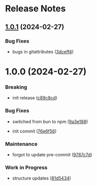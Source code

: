 # Release Notes

## [1.0.1](https://github.com/jetstreamlabs/modulr/compare/v1.0.0...v1.0.1) (2024-02-27)


### Bug Fixes

* bugs in gitattributes ([3dceff4](https://github.com/jetstreamlabs/modulr/commit/3dceff48b16339e9699ffb4552d5d6034d296582))

# 1.0.0 (2024-02-27)


### Breaking

* init release ([c89c8cd](https://github.com/jetstreamlabs/modulr/commit/c89c8cd483f2009fb0975c5f1b18e0e1a393e290))


### Bug Fixes

* switched from bun to npm ([9a3e188](https://github.com/jetstreamlabs/modulr/commit/9a3e188c0186eb1f8738cf90a5910336fa445850))


* init commit ([76e6f56](https://github.com/jetstreamlabs/modulr/commit/76e6f56f614d5e5cb2dd7c950e0eaa6286f92140))


### Maintenance

* forgot to update pre-commit ([9787c7d](https://github.com/jetstreamlabs/modulr/commit/9787c7d2fb379166124bb2696b6f67366c235705))


### Work in Progress

* structure updates ([81d5434](https://github.com/jetstreamlabs/modulr/commit/81d5434a09db6db14790fa45b7bf0edebf382ea4))
